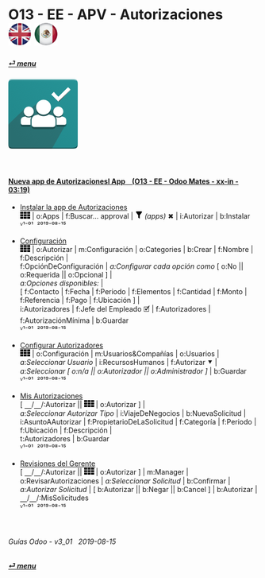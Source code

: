 # O13 - EE - APV - Autorizaciones &nbsp;&nbsp;&nbsp;&nbsp; [![en-uk](/doc/img/flg/en-uk-flg-btn-sml.png)](/en-uk/o13/ee/apv/en-uk-o13-ee-apv-approvals-guides.md) [ ![es-mx](/doc/img/flg/es-mx-flg-btn-sml.png)](/es-mx/o13/ee/apv/es-mx-o13-ee-apv-approvals-guides.md)
#### [_&#x23CE; menu_](/es-mx/o13/ee/es-mx-o13-ee-guides-menu.md "Regresar al menú de EE")  
### ![apv](/doc/img/app/big/apv.png)
[ⱽ¹²³⁴⁵⁶⁷⁸⁹⁰⁻]: # (ⱽ¹²³⁴⁵⁶⁷⁸⁹⁰⁻)

<br>

#### [Nueva app de Autorizacionesl App &nbsp;&nbsp; (O13 - EE - Odoo Mates - xx-in - 03:19)](https://youtube.com/embed/nG2Jk3oHDqc?autoplay=1&start=0&end=0&rel=0&nocount)<br>

- [Instalar la app de Autorizaciones](https://youtube.com/embed/nG2Jk3oHDqc?autoplay=1&start=0&end=30&rel=0)  
![apps](/doc/img/apps.png) | o:Apps | f:Buscar... approval | ![filter](/doc/img/filter.png) _(apps)_ &#x2716; | i:Autorizar | b:Instalar  
ⱽ¹⁻⁰¹ &nbsp;²⁰¹⁹⁻⁰⁸⁻¹⁵

- [Configuración](https://youtube.com/embed/nG2Jk3oHDqc?autoplay=1&start=30&end=65&rel=0)  
![apps](/doc/img/apps.png) | o:Autorizar | m:Configuración | o:Categories | b:Crear | f:Nombre | f:Descripción |  
f:OpciónDeConfiguración | _a:Configurar cada opción como_ \[ o:No || o:Requerida || o:Opcional ] |  
_a:Opciones disponibles:_ |  
[ f:Contacto | f:Fecha | f:Periodo | f:Elementos | f:Cantidad | f:Monto | f:Referencia | f:Pago | f:Ubicación ] |  
i:Autorizadores | f:Jefe del Empleado &#x1F5F9; | f:Autorizadores | f:AutorizaciónMínima  | b:Guardar  
ⱽ¹⁻⁰¹ &nbsp;²⁰¹⁹⁻⁰⁸⁻¹⁵

- [Configurar Autorizadores](https://youtube.com/embed/nG2Jk3oHDqc?autoplay=1&start=139&end=180&rel=0)  
![apps](/doc/img/apps.png) | o:Configuración | m:Usuarios&Compañías | o:Usuarios |  
_a:Seleccionar Usuario_ | i:RecursosHumanos | f:Autorizar &#x2BC6; |  
_a:Seleccionar \[ o:n/a || o:Autorizador || o:Administrador ]_ | b:Guardar  
ⱽ¹⁻⁰¹ &nbsp;²⁰¹⁹⁻⁰⁸⁻¹⁵

- [Mis Autorizaciones](https://youtube.com/embed/nG2Jk3oHDqc?autoplay=1&start=72&end=104&rel=0)  
\[ &#x23BD;/&#x23BD;/:Autorizar || ![apps](/doc/img/apps.png) | o:Autorizar ] |  
_a:Seleccionar Autorizar Tipo_ | i:ViajeDeNegocios | b:NuevaSolicitud |  
i:AsuntoAAutorizar | f:PropietarioDeLaSolicitud | f:Categoría | f:Periodo | f:Ubicación | f:Descripción |  
t:Autorizadores | b:Guardar  
ⱽ¹⁻⁰¹ &nbsp;²⁰¹⁹⁻⁰⁸⁻¹⁵

- [Revisiones del Gerente](https://youtube.com/embed/nG2Jk3oHDqc?autoplay=1&start=105&end=125&rel=0)  
\[ &#x23BD;/&#x23BD;/:Autorizar || ![apps](/doc/img/apps.png) | o:Autorizar ] | m:Manager | o:RevisarAutorizaciones | _a:Seleccionar Solicitud_ | b:Confirmar |  
_a:Autorizar Solicitud_ | \[ b:Autorizar || b:Negar || b:Cancel ] | b:Autorizar | &#x23BD;/&#x23BD;/:MisSolicitudes  
ⱽ¹⁻⁰¹ &nbsp;²⁰¹⁹⁻⁰⁸⁻¹⁵

<br>

###### Guías Odoo - v3_01 &nbsp; 2019-08-15  
**[_&#x23CE; menu_](/es-mx/o13/ee/es-mx-o13-ee-guides-menu.md)**  
